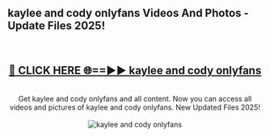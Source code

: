 <h2>kaylee and cody onlyfans Videos And Photos - Update Files 2025!</h2>
<br>
<div align="center">
<h2><a href="https://linkcuts.com/hfmhzwbr" rel="nofollow">🔴 CLICK HERE 🌐==►► kaylee and cody onlyfans</a></h2>
<br>
Get kaylee and cody onlyfans and all content. Now you can access all videos and pictures of kaylee and cody onlyfans. New Updated Files 2025!
<br>
<br>
<a href="https://linkcuts.com/hfmhzwbr" rel="nofollow" data-target="animated-image.originalLink"><img src="https://i.ibb.co.com/WyWwxjT/player-gif2.gif" alt="kaylee and cody onlyfans" style="max-width: 100%; display: inline-block;" data-target="animated-image.originalImage"></a>
</div>
<br>